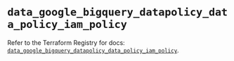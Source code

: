 # `data_google_bigquery_datapolicy_data_policy_iam_policy`

Refer to the Terraform Registry for docs: [`data_google_bigquery_datapolicy_data_policy_iam_policy`](https://registry.terraform.io/providers/hashicorp/google/5.43.0/docs/data-sources/bigquery_datapolicy_data_policy_iam_policy).
